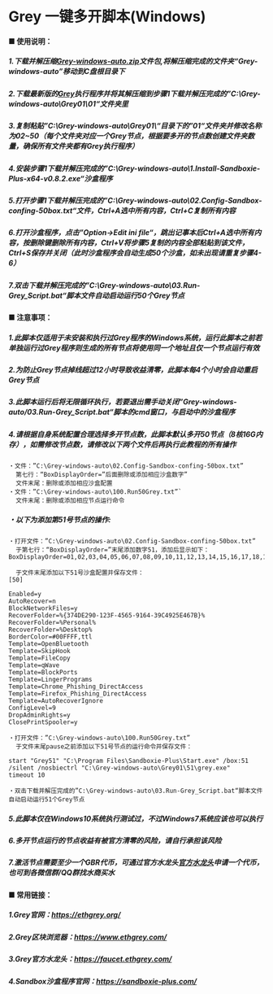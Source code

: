 # Grey 一键多开脚本(Windows)
#### ■ 使用说明：  
##### 1.下载并解压缩[Grey-windows-auto.zip](https://github.com/topmininglabs/Grey/raw/main/Grey-windows-auto.zip)文件包,将解压缩完成的文件夹“Grey-windows-auto”移动到C盘根目录下
##### 2.下载最新版的[Grey](https://greycloud.oss-accelerate.aliyuncs.com/Grey/WindowsGrey0.0.7.zip)执行程序并将其解压缩到步骤1下载并解压完成的”C:\Grey-windows-auto\Grey01\01“文件夹里
##### 3.复制粘贴”C:\Grey-windows-auto\Grey01\“目录下的”01“文件夹并修改名称为02~50（每个文件夹对应一个Grey节点，根据要多开的节点数创建文件夹数量，确保所有文件夹都有Grey执行程序）
##### 4.安装步骤1下载并解压完成的”C:\Grey-windows-auto\1.Install-Sandboxie-Plus-x64-v0.8.2.exe“沙盒程序
##### 5.打开步骤1下载并解压完成的”C:\Grey-windows-auto\02.Config-Sandbox-confing-50box.txt“文件，Ctrl+A选中所有内容，Ctrl+C复制所有内容
##### 6.打开沙盒程序，点击”Option->Edit ini file“，跳出记事本后Ctrl+A选中所有内容，按删除键删除所有内容，Ctrl+V将步骤5复制的内容全部粘贴到该文件，Ctrl+S保存并关闭（此时沙盒程序会自动生成50个沙盒，如未出现请重复步骤4-6）
##### 7.双击下载并解压完成的”C:\Grey-windows-auto\03.Run-Grey_Script.bat“脚本文件自动启动运行50个Grey节点
#### ■ 注意事项：  
##### 1.此脚本仅适用于未安装和执行过Grey程序的Windows系统，运行此脚本之前若单独运行过Grey程序则生成的所有节点将使用同一个地址且仅一个节点运行有效
##### 2.为防止Grey节点掉线超过12小时导致收益清零，此脚本每4个小时会自动重启Grey节点
##### 3.此脚本运行后将无限循环执行，若要退出需手动关闭”Grey-windows-auto/03.Run-Grey_Script.bat“脚本的cmd窗口，与启动中的沙盒程序
##### 4.请根据自身系统配置合理选择多开节点数，此脚本默认多开50节点（8核16G内存），如需修改节点数，请修改以下两个文件后再执行此教程的所有操作
```
・文件：”C:\Grey-windows-auto\02.Config-Sandbox-confing-50box.txt”
  第七行：“BoxDisplayOrder=”后面删除或添加相应沙盒数字” 
  文件末尾：删除或添加相应沙盒配置
・文件：”C:\Grey-windows-auto\100.Run50Grey.txt”`  
  文件末尾：删除或添加相应节点运行命令  
```
##### ・以下为添加第51号节点的操作:  
```
・打开文件：”C:\Grey-windows-auto\02.Config-Sandbox-confing-50box.txt” 
  于第七行：“BoxDisplayOrder=”末尾添加数字51，添加后显示如下：
BoxDisplayOrder=01,02,03,04,05,06,07,08,09,10,11,12,13,14,15,16,17,18,19,20,21,22,23,24,25,26,27,28,29,30,31,32,33,34,35,36,37,38,39,40,41,42,43,44,45,46,47,48,49,50,51 

  于文件末尾添加以下51号沙盒配置并保存文件： 
[50]

Enabled=y
AutoRecover=n
BlockNetworkFiles=y
RecoverFolder=%{374DE290-123F-4565-9164-39C4925E467B}%
RecoverFolder=%Personal%
RecoverFolder=%Desktop%
BorderColor=#00FFFF,ttl
Template=OpenBluetooth
Template=SkipHook
Template=FileCopy
Template=qWave
Template=BlockPorts
Template=LingerPrograms
Template=Chrome_Phishing_DirectAccess
Template=Firefox_Phishing_DirectAccess
Template=AutoRecoverIgnore
ConfigLevel=9
DropAdminRights=y
ClosePrintSpooler=y

・打开文件：”C:\Grey-windows-auto\100.Run50Grey.txt” 
  于文件末尾pause之前添加以下51号节点的运行命令并保存文件：
  
start "Grey51" "C:\Program Files\Sandboxie-Plus\Start.exe" /box:51 /silent /nosbiectrl "C:\Grey-windows-auto\Grey01\51\grey.exe"
timeout 10

・双击下载并解压完成的”C:\Grey-windows-auto\03.Run-Grey_Script.bat“脚本文件自动启动运行51个Grey节点

```

##### 5.此脚本仅在Windows10系统执行测试过，不过Windows7系统应该也可以执行
##### 6.多开节点运行的节点收益有被官方清零的风险，请自行承担该风险
##### 7.激活节点需要至少一个GBR代币，可通过官方水龙头[官方水龙头](https://faucet.ethgrey.com/)申请一个代币，也可到各微信群/QQ群找水商买水
#### ■ 常用链接：  
##### 1.Grey官网：https://ethgrey.org/
##### 2.Grey区块浏览器：https://www.ethgrey.com/
##### 3.Grey官方水龙头：https://faucet.ethgrey.com/
##### 4.Sandbox沙盒程序官网：https://sandboxie-plus.com/

